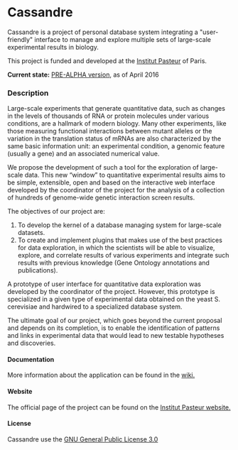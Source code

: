 Cassandre
=========

Cassandre is a project of personal database system integrating a "user-friendly" interface to manage and explore multiple sets of large-scale experimental results in biology.

This project is funded and developed at the [Institut Pasteur](http://www.pasteur.fr/fr) of Paris.

**Current state:** [PRE-ALPHA version](https://www.wordnik.com/words/pre-alpha%20version), as of April 2016

### Description

Large-scale experiments that generate quantitative data, such as changes in the levels of thousands of RNA or protein molecules under various conditions, are a hallmark of modern biology. Many other experiments, like those measuring functional interactions between mutant alleles or the variation in the translation status of mRNAs are also characterized by the same basic information unit: an experimental condition, a genomic feature (usually a gene) and an associated numerical value.

We propose the development of such a tool for the exploration of large-scale data. This new “window” to quantitative experimental results aims to be simple, extensible, open and based on the interactive web interface developed by the coordinator of the project for the analysis of a collection of hundreds of genome-wide genetic interaction screen results.

The objectives of our project are:

1. To develop the kernel of a database managing system for large-scale datasets.
2. To create and implement plugins that makes use of the best practices for data exploration, in which the scientists will be able to visualize, explore, and correlate results of various experiments and integrate such results with previous knowledge (Gene Ontology annotations and publications).

A prototype of user interface for quantitative data exploration was developed by the coordinator of the project. However, this prototype is specialized in a given type of experimental data obtained on the yeast S. cerevisiae and hardwired to a specialized database system.

The ultimate goal of our project, which goes beyond the current proposal and depends on its completion, is to enable the identification of patterns and links in experimental data that would lead to new testable hypotheses and discoveries.

#### Documentation

More information about the application can be found in the [wiki.](https://github.com/C3BI-pasteur-fr/Cassandre/wiki)

#### Website

The official page of the project can be found on the [Institut Pasteur website.](https://research.pasteur.fr/fr/project/gim_cassandre/)

#### License

Cassandre use the [GNU General Public License 3.0](https://github.com/C3BI-pasteur-fr/Cassandre/wiki/license)
